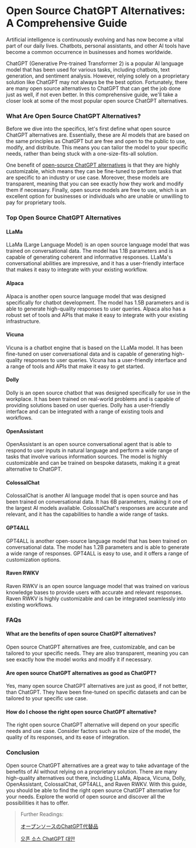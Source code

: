 # Open Source ChatGPT Alternatives: A Comprehensive Guide

Artificial intelligence is continuously evolving and has now become a vital part of our daily lives. Chatbots, personal assistants, and other AI tools have become a common occurrence in businesses and homes worldwide.

ChatGPT (Generative Pre-trained Transformer 2) is a popular AI language model that has been used for various tasks, including chatbots, text generation, and sentiment analysis. However, relying solely on a proprietary solution like ChatGPT may not always be the best option. Fortunately, there are many open source alternatives to ChatGPT that can get the job done just as well, if not even better. In this comprehensive guide, we'll take a closer look at some of the most popular open source ChatGPT alternatives.

### What Are Open Source ChatGPT Alternatives?

Before we dive into the specifics, let's first define what open source ChatGPT alternatives are. Essentially, these are AI models that are based on the same principles as ChatGPT but are free and open to the public to use, modify, and distribute. This means you can tailor the model to your specific needs, rather than being stuck with a one-size-fits-all solution.

One benefit of [open-source ChatGPT alternatives](https://docs.kanaries.net/tutorials/ChatGPT/open-source-chatgpt-alternatives) is that they are highly customizable, which means they can be fine-tuned to perform tasks that are specific to an industry or use case. Moreover, these models are transparent, meaning that you can see exactly how they work and modify them if necessary. Finally, open source models are free to use, which is an excellent option for businesses or individuals who are unable or unwilling to pay for proprietary tools.

### Top Open Source ChatGPT Alternatives

#### LLaMa

LLaMa (Large Language Model) is an open source language model that was trained on conversational data. The model has 1.1B parameters and is capable of generating coherent and informative responses. LLaMa's conversational abilities are impressive, and it has a user-friendly interface that makes it easy to integrate with your existing workflow.

#### Alpaca

Alpaca is another open source language model that was designed specifically for chatbot development. The model has 1.5B parameters and is able to generate high-quality responses to user queries. Alpaca also has a robust set of tools and APIs that make it easy to integrate with your existing infrastructure.

#### Vicuna

Vicuna is a chatbot engine that is based on the LLaMa model. It has been fine-tuned on user conversational data and is capable of generating high-quality responses to user queries. Vicuna has a user-friendly interface and a range of tools and APIs that make it easy to get started.

#### Dolly

Dolly is an open source chatbot that was designed specifically for use in the workplace. It has been trained on real-world problems and is capable of providing solutions based on user queries. Dolly has a user-friendly interface and can be integrated with a range of existing tools and workflows.

#### OpenAssistant

OpenAssistant is an open source conversational agent that is able to respond to user inputs in natural language and perform a wide range of tasks that involve various information sources. The model is highly customizable and can be trained on bespoke datasets, making it a great alternative to ChatGPT.

#### ColossalChat

ColossalChat is another AI language model that is open source and has been trained on conversational data. It has 6B parameters, making it one of the largest AI models available. ColossalChat's responses are accurate and relevant, and it has the capabilities to handle a wide range of tasks.

#### GPT4ALL

GPT4ALL is another open-source language model that has been trained on conversational data. The model has 1.2B parameters and is able to generate a wide range of responses. GPT4ALL is easy to use, and it offers a range of customization options.

#### Raven RWKV

Raven RWKV is an open source language model that was trained on various knowledge bases to provide users with accurate and relevant responses. Raven RWKV is highly customizable and can be integrated seamlessly into existing workflows.

### FAQs

#### What are the benefits of open source ChatGPT alternatives?

Open source ChatGPT alternatives are free, customizable, and can be tailored to your specific needs. They are also transparent, meaning you can see exactly how the model works and modify it if necessary.

#### Are open source ChatGPT alternatives as good as ChatGPT?

Yes, many open source ChatGPT alternatives are just as good, if not better, than ChatGPT. They have been fine-tuned on specific datasets and can be tailored to your specific use case.

#### How do I choose the right open source ChatGPT alternative?

The right open source ChatGPT alternative will depend on your specific needs and use case. Consider factors such as the size of the model, the quality of its responses, and its ease of integration.

### Conclusion

Open source ChatGPT alternatives are a great way to take advantage of the benefits of AI without relying on a proprietary solution. There are many high-quality alternatives out there, including LLaMa, Alpaca, Vicuna, Dolly, OpenAssistant, ColossalChat, GPT4ALL, and Raven RWKV. With this guide, you should be able to find the right open source ChatGPT alternative for your needs. Explore the world of open source and discover all the possibilities it has to offer.

> Further Readings:
>
> [オープンソースのChatGPT代替品](https://docs.kanaries.net/ja/tutorials/ChatGPT/open-source-chatgpt-alternatives)
>
> [오픈 소스 ChatGPT 대안](https://docs.kanaries.net/ko/tutorials/ChatGPT/open-source-chatgpt-alternatives)
